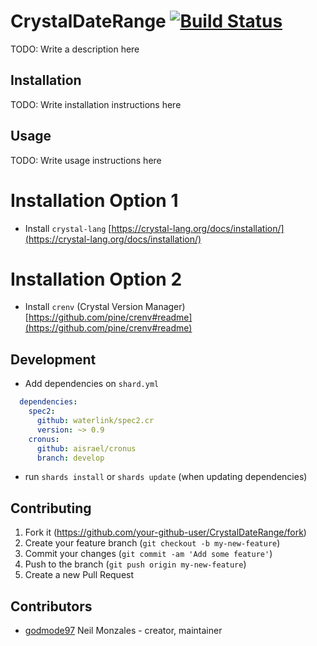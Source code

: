 # CrystalDateRange [![Build Status](https://travis-ci.org/godmode97/CrystalDateRange.svg?branch=master)](https://travis-ci.org/godmode97/CrystalDateRange)


TODO: Write a description here

## Installation

TODO: Write installation instructions here

## Usage

TODO: Write usage instructions here

Installation Option 1
===
* Install `crystal-lang` [https://crystal-lang.org/docs/installation/](https://crystal-lang.org/docs/installation/)

Installation Option 2
===
* Install `crenv` (Crystal Version Manager)  [https://github.com/pine/crenv#readme](https://github.com/pine/crenv#readme)

## Development

* Add dependencies on `shard.yml`

```yml
  dependencies:
    spec2:
      github: waterlink/spec2.cr
      version: ~> 0.9
    cronus:
      github: aisrael/cronus
      branch: develop
```

* run `shards install` or `shards update` (when updating dependencies)

## Contributing

1. Fork it (<https://github.com/your-github-user/CrystalDateRange/fork>)
2. Create your feature branch (`git checkout -b my-new-feature`)
3. Commit your changes (`git commit -am 'Add some feature'`)
4. Push to the branch (`git push origin my-new-feature`)
5. Create a new Pull Request

## Contributors

- [godmode97](https://github.com/godmode97/) Neil Monzales - creator, maintainer
